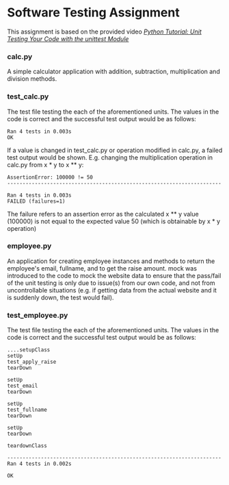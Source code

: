 # Software Testing Assignment
This assignment is based on the provided video <i><a href="https://www.youtube.com/watch?v=6tNS--WetLI">Python Tutorial: Unit Testing Your Code with the unittest Module</a></i>

<h3>calc.py</h3>
A simple calculator application with addition, subtraction, multiplication and division methods.

<h3>test_calc.py</h3>
The test file testing the each of the aforementioned units.
The values in the code is correct and the successful test output would be as follows:

```
Ran 4 tests in 0.003s
OK
```

If a value is changed in test_calc.py or operation modified in calc.py, a failed test output would be shown.
E.g. changing the multiplication operation in calc.py from x * y to x ** y:

```
AssertionError: 100000 != 50
----------------------------------------------------------------------

Ran 4 tests in 0.003s
FAILED (failures=1)
```

The failure refers to an assertion error as the calculated x ** y value (100000) is not equal to the expected value 50 (which is obtainable by x * y operation)

<h3>employee.py</h3>
An application for creating employee instances and methods to return the employee's email, fullname, and to get the raise amount.
mock was introduced to the code to mock the website data to ensure that the pass/fail of the unit testing is only due to issue(s) from our own code, and not from uncontrollable situations (e.g. if getting data from the actual website and it is suddenly down, the test would fail).

<h3>test_employee.py</h3>
The test file testing the each of the aforementioned units.
The values in the code is correct and the successful test output would be as follows:

```
....setupClass
setUp
test_apply_raise
tearDown

setUp
test_email
tearDown

setUp
test_fullname
tearDown

setUp
tearDown

teardownClass

----------------------------------------------------------------------
Ran 4 tests in 0.002s

OK
```
